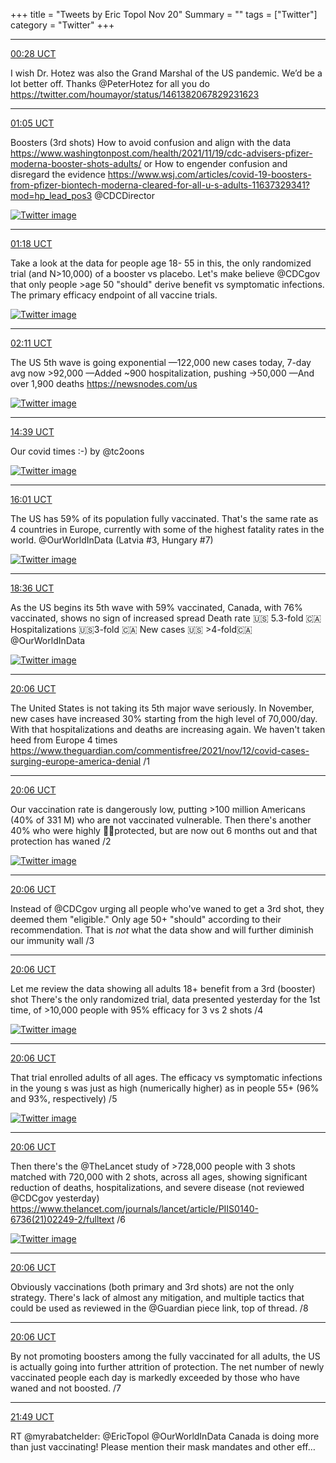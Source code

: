 +++
title = "Tweets by Eric Topol Nov 20"
Summary = ""
tags = ["Twitter"]
category = "Twitter"
+++


---

<a href="https://twitter.com/erictopol/status/1461853953604214784" target="_blank" rel="noreferer">00:28 UCT</a>

I wish Dr. Hotez was also the Grand Marshal of the US pandemic. We’d be a lot better off. Thanks @PeterHotez for all you do https://twitter.com/houmayor/status/1461382067829231623



---

<a href="https://twitter.com/erictopol/status/1461863247527612420" target="_blank" rel="noreferer">01:05 UCT</a>

Boosters (3rd shots)
How to avoid confusion and align with the data
https://www.washingtonpost.com/health/2021/11/19/cdc-advisers-pfizer-moderna-booster-shots-adults/
or 
How to engender confusion and disregard the evidence 
https://www.wsj.com/articles/covid-19-boosters-from-pfizer-biontech-moderna-cleared-for-all-u-s-adults-11637329341?mod=hp_lead_pos3  @CDCDirector 

<a href="FEmUztKVcAM2-oF.jpg"  ><img src="FEmUztKVcAM2-oF.jpg" alt="Twitter image" ></img></a>

---

<a href="https://twitter.com/erictopol/status/1461866425270738948" target="_blank" rel="noreferer">01:18 UCT</a>

Take a look at the data for people age 18- 55 in this, the only randomized trial (and N&gt;10,000) of a booster vs placebo. Let's make believe @CDCgov that only people &gt;age 50 "should" derive benefit vs symptomatic infections. The primary efficacy endpoint of all vaccine trials. 

<a href="FEmWfKPVcAAgy-r.jpg"  ><img src="FEmWfKPVcAAgy-r.jpg" alt="Twitter image" ></img></a>

---

<a href="https://twitter.com/erictopol/status/1461879917356802052" target="_blank" rel="noreferer">02:11 UCT</a>

The US 5th wave is going exponential
—122,000 new cases today, 7-day avg now &gt;92,000
—Added ~900 hospitalization, pushing -&gt;50,000
—And over 1,900 deaths
https://newsnodes.com/us 

<a href="FEmiM1gVIAQEMOy.jpg"  ><img src="FEmiM1gVIAQEMOy.jpg" alt="Twitter image" ></img></a>

---

<a href="https://twitter.com/erictopol/status/1462068111809544199" target="_blank" rel="noreferer">14:39 UCT</a>

Our covid times :-)
by @tc2oons 

<a href="FEpPJAmVcAIF3vM.jpg"  ><img src="FEpPJAmVcAIF3vM.jpg" alt="Twitter image" ></img></a>

---

<a href="https://twitter.com/erictopol/status/1462088692541968387" target="_blank" rel="noreferer">16:01 UCT</a>

The US has 59% of its population fully vaccinated. That's the same rate as 4 countries in Europe, currently with some of the highest fatality rates in the world.
@OurWorldInData 
(Latvia #3, Hungary #7) 

<a href="FEpgUHcVIAEkYNy.jpg"  ><img src="FEpgUHcVIAEkYNy.jpg" alt="Twitter image" ></img></a>

---

<a href="https://twitter.com/erictopol/status/1462127653129908231" target="_blank" rel="noreferer">18:36 UCT</a>

As the US begins its 5th wave with 59% vaccinated, Canada, with 76% vaccinated, shows no sign of increased spread
Death rate 🇺🇸 5.3-fold 🇨🇦
Hospitalizations 🇺🇸3-fold 🇨🇦
New cases 🇺🇸 &gt;4-fold🇨🇦
@OurWorldInData 

<a href="FEqEZfhVgAEa10A.jpg"  ><img src="FEqEZfhVgAEa10A.jpg" alt="Twitter image" ></img></a>

---

<a href="https://twitter.com/erictopol/status/1462150362454847489" target="_blank" rel="noreferer">20:06 UCT</a>

The United States is not taking its 5th major wave seriously.
In November, new cases have increased 30% starting from the high level of 70,000/day. With that hospitalizations and deaths are increasing again.
We haven't taken heed from Europe 4 times
https://www.theguardian.com/commentisfree/2021/nov/12/covid-cases-surging-europe-america-denial /1



---

<a href="https://twitter.com/erictopol/status/1462150366716313603" target="_blank" rel="noreferer">20:06 UCT</a>

Our vaccination rate is dangerously low, putting &gt;100 million Americans (40% of 331 M) who are not vaccinated vulnerable. Then there's another 40% who were highly 💉💉protected, but are now out 6 months out and that protection has waned /2 

<a href="FEqVCsZVQAIY9t6.jpg"  ><img src="FEqVCsZVQAIY9t6.jpg" alt="Twitter image" ></img></a>

---

<a href="https://twitter.com/erictopol/status/1462150369266470913" target="_blank" rel="noreferer">20:06 UCT</a>

Instead of @CDCgov urging all people who've waned to get a 3rd shot, they deemed them "eligible." Only age 50+ "should" according to their recommendation. That is *not* what the data show and will further diminish our immunity wall /3



---

<a href="https://twitter.com/erictopol/status/1462150373158703104" target="_blank" rel="noreferer">20:06 UCT</a>

Let me review the data showing all adults 18+ benefit from a 3rd (booster) shot
There's the only randomized trial, data presented yesterday for the 1st time, of &gt;10,000 people with 95% efficacy for 3 vs 2 shots /4 

<a href="FEqWsYbVQAI8a0F.jpg"  ><img src="FEqWsYbVQAI8a0F.jpg" alt="Twitter image" ></img></a>

---

<a href="https://twitter.com/erictopol/status/1462150377952796672" target="_blank" rel="noreferer">20:06 UCT</a>

That trial enrolled adults of all ages. The efficacy vs symptomatic infections in the young s was just as high (numerically higher) as in people 55+ (96% and 93%, respectively) /5 

<a href="FEqXMRUUYAU2v6h.jpg"  ><img src="FEqXMRUUYAU2v6h.jpg" alt="Twitter image" ></img></a>

---

<a href="https://twitter.com/erictopol/status/1462150383485161472" target="_blank" rel="noreferer">20:06 UCT</a>

Then there's the @TheLancet study of &gt;728,000 people with 3 shots matched with 720,000 with 2 shots, across all ages, showing significant reduction of deaths, hospitalizations, and severe disease (not reviewed @CDCgov yesterday) 
https://www.thelancet.com/journals/lancet/article/PIIS0140-6736(21)02249-2/fulltext /6 

<a href="FEqYFucVUAMuKWw.jpg"  ><img src="FEqYFucVUAMuKWw.jpg" alt="Twitter image" ></img></a>

---

<a href="https://twitter.com/erictopol/status/1462150387494838273" target="_blank" rel="noreferer">20:06 UCT</a>

Obviously vaccinations (both primary and 3rd shots) are not the only strategy. There's lack of almost any mitigation, and multiple tactics that could be used as reviewed in the @Guardian piece link, top of thread. /8



---

<a href="https://twitter.com/erictopol/status/1462150385716531201" target="_blank" rel="noreferer">20:06 UCT</a>

By not promoting boosters among the fully vaccinated for all adults, the US is actually going into further attrition of protection. The net number of newly vaccinated people each day is markedly exceeded by those who have waned and not boosted. /7



---

<a href="https://twitter.com/erictopol/status/1462176395392475137" target="_blank" rel="noreferer">21:49 UCT</a>

RT @myrabatchelder: @EricTopol @OurWorldInData Canada is doing more than just vaccinating! Please mention their mask mandates and other eff…

